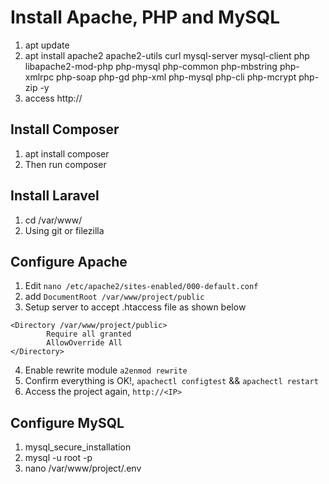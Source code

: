 # Install Apache, PHP and MySQL

1. apt update
2. apt install apache2 apache2-utils curl mysql-server mysql-client php libapache2-mod-php php-mysql php-common php-mbstring php-xmlrpc php-soap php-gd php-xml php-mysql php-cli php-mcrypt php-zip -y
3. access http://<IP> 

## Install Composer

1. apt install composer
2. Then run composer

## Install Laravel 

1. cd /var/www/
2. Using git or filezilla

## Configure Apache

1. Edit ```nano /etc/apache2/sites-enabled/000-default.conf```
2. add ```DocumentRoot /var/www/project/public```
3. Setup server to accept .htaccess file as shown below

```
<Directory /var/www/project/public>
        Require all granted
        AllowOverride All
</Directory>
```

4. Enable rewrite module ```a2enmod rewrite```
5. Confirm everything is OK!, ```apachectl configtest``` && ```apachectl restart```
6. Access the project again, ```http://<IP>```

## Configure MySQL

1. mysql_secure_installation
2. mysql -u root -p
3. nano /var/www/project/.env

                
